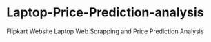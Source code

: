 # Laptop-Price-Prediction-analysis
Flipkart Website Laptop Web Scrapping and Price Prediction Analysis

